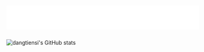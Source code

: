 <h1 align="center">
  <img src="https://raw.githubusercontent.com/dangtiensi/dangtiensi/main/name.svg" alt="Đặng Tiến Sĩ" />
</h1>

![dangtiensi's GitHub stats](https://github-readme-stats.vercel.app/api?username=dangtiensi&hide=prs&show_icons=true&theme=blueberry)
<!--
**dangtiensi/dangtiensi** is a ✨ _special_ ✨ repository because its `README.md` (this file) appears on your GitHub profile.

Here are some ideas to get you started:

- 🔭 I’m currently working on ...
- 🌱 I’m currently learning ...
- 👯 I’m looking to collaborate on ...
- 🤔 I’m looking for help with ...
- 💬 Ask me about ...
- 📫 How to reach me: ...
- 😄 Pronouns: ...
- ⚡ Fun fact: ...
-->
